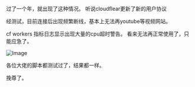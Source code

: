 
过了一个年，就出现了这种情况。
听说cloudflear更新了新的用户协议

经测试，目前连接后出现频繁断线，基本上无法再youtube等视频网站。

cf workers 指标日志显示出现大量的cpu超时警告。
看来无法再正常使用了，只能应急了。

![Image](https://github.com/user-attachments/assets/9ae11663-dab9-4208-abc0-58498d7e7807)

各位大佬的脚本都测试过了，结果都一样。

挽尊了。